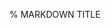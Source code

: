 <style>
    background-image: url('https://img.freepik.com/free-vector/pastel-paint-pour-card-vector_53876-77807.jpg?t=st=1710669865~exp=1710673465~hmac=b838f5b93a4abf4b0f22da33fca8a20a049a1facb6a4c464ddb718144d052772&w=740');
</style>


% MARKDOWN TITLE